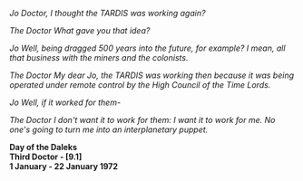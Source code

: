 _Jo_ _Doctor, I thought the TARDIS was working again?_

_The Doctor_ _What gave you that idea?_

_Jo_ _Well, being dragged 500 years into the future, for example? I mean, all that business with the miners and the colonists._

_The Doctor_ _My dear Jo, the TARDIS was working then because it was being operated under remote control by the High Council of the Time Lords._

_Jo_ _Well, if it worked for them-_

_The Doctor_ _I don't want it to work for them: I want it to work for me. No one's going to turn me into an interplanetary puppet._

**Day of the Daleks  
Third Doctor - [9.1]  
1 January - 22 January 1972**
